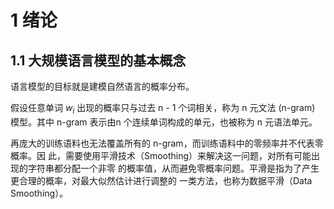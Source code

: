 # 1 绪论
## 1.1 大规模语言模型的基本概念
语言模型的目标就是建模自然语言的概率分布。

假设任意单词 $w_i$ 出现的概率只与过去 n - 1 个词相关，称为 n 元文法 (n-gram) 模型。其中 n-gram 表示由n 个连续单词构成的单元，也被称为 n 元语法单元。

再庞大的训练语料也无法覆盖所有的 n-gram，而训练语料中的零频率并不代表零概率。因
此，需要使用平滑技术（Smoothing）来解决这一问题，对所有可能出现的字符串都分配一个非零
的概率值，从而避免零概率问题。平滑是指为了产生更合理的概率，对最大似然估计进行调整的
一类方法，也称为数据平滑（Data Smoothing）。